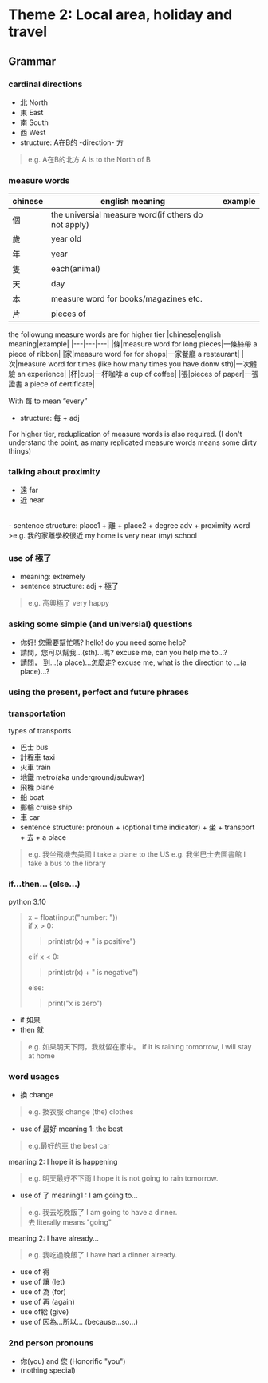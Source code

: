 # Theme 2: Local area, holiday and travel

## Grammar
### cardinal directions
- 北 North
- 東 East
- 南 South
- 西 West
- structure: A在B的 -direction- 方
>e.g. A在B的北方 A is to the North of B

### measure words

|chinese|english meaning|example|
|---|---|---|
|個|the universial measure word(if others do not apply)||
|歲|year old||
|年|year||
|隻|each(animal)||
|天|day||
|本|measure word for books/magazines etc.||
|片|pieces of||

the followung measure words are for higher tier
|chinese|english meaning|example|
|---|---|---|
|條|measure word for long pieces|一條絲帶 a piece of ribbon|
|家|measure word for for shops|一家餐廳 a restaurant|
|次|measure word for times (like how many times you have donw sth)|一次體驗 an experience|
|杯|cup|一杯咖啡 a cup of coffee|
|張|pieces of paper|一張證書 a piece of certificate|


With 每 to mean “every”
- structure: 每 + adj


For higher tier, reduplication of measure words is also required. (I don't understand the point, as many replicated measure words means some dirty things)


### talking about proximity
- 遠 far
- 近 near
<br>
- sentence structure: place1 + 離 + place2 + degree adv + proximity word
>e.g. 我的家離學校很近 my home is very near (my) school

### use of 極了
- meaning: extremely
- sentence structure: adj + 極了
>e.g. 高興極了 very happy

### asking some simple (and universial) questions

- 你好! 您需要幫忙嗎? hello! do you need some help?
- 請問，您可以幫我...(sth)...嗎? excuse me, can you help me to...?
- 請問， 到...(a place)...怎麼走? excuse me, what is the direction to ...(a place)...?


### using the present, perfect and future phrases

### transportation
types of transports
- 巴士 bus
- 計程車 taxi
- 火車 train
- 地鐵 metro(aka underground/subway)
- 飛機 plane
- 船 boat
- 郵輪 cruise ship
- 車 car
- sentence structure: pronoun + (optional time indicator) + 坐 + transport + 去 + a place
>e.g. 我坐飛機去美國 I take a plane to the US
>e.g. 我坐巴士去圖書館 I take a bus to the library


### if...then... (else...)

python 3.10

>x = float(input("number: "))\
>if x > 0:
>>print(str(x) + " is positive")
>
>elif x < 0:
>>print(str(x) + " is negative")
>
>else:
>>print("x is zero")

- if 如果
- then 就

>e.g. 如果明天下雨，我就留在家中。 if it is raining tomorrow, I will stay at home 
  

### word usages
- 換 change

>e.g. 換衣服 change (the) clothes

- use of 最好
meaning 1: the best
>e.g.最好的車 the best car

meaning 2: I hope it is happening
>e.g. 明天最好不下雨 I hope it is not going to rain tomorrow.

- use of 了
meaning1 : I am going to...
>e.g. 我去吃晚飯了 I am going to have a dinner.\
>去 literally means "going"

meaning 2: I have already...
>e.g. 我吃過晚飯了 I have had a dinner already.

- use of 得
- use of 讓 (let)
- use of 為 (for)
- use of 再 (again)
- use of給 (give)
- use of 因為...所以... (because...so...)

### 2nd person pronouns
- 你(you) and 您 (Honorific "you")
- (nothing special)


